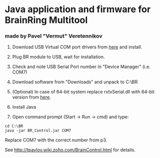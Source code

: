 # Java application and firmware for BrainRing Multitool #
### made by Pavel "Vermut" Veretennikov ###

1) Download USB Virtual COM port drivers from [here](http://www.ftdichip.com/Drivers/VCP.htm) and install.

2) Plug BR module to USB, wait for installation.

3) Check and note USB Serial Port number in "Device Manager" (i.e. COM7)

4) Download software from "Downloads" and unpack to C:\BR

5) (Optional) In case of 64-bit system replace rxtxSerial.dll with 64-bit version from [here](http://jlog.org/rxtx-win.html).

6) Install Java

7) Open command prompt (Start -> Run -> cmd) and type:
```
cd C:\BR
java -jar BR_Control.jar COM7
```
Replace COM7 with the correct number from p3.


See http://tpavlov.wiki.zoho.com/BrainControl.html for details.